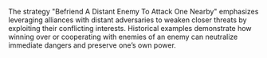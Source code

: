 The strategy "Befriend A Distant Enemy To Attack One Nearby" emphasizes leveraging alliances with distant adversaries to weaken closer threats by exploiting their conflicting interests. Historical examples demonstrate how winning over or cooperating with enemies of an enemy can neutralize immediate dangers and preserve one’s own power.
